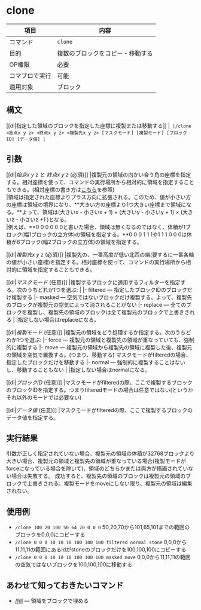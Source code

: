 # clone

|項目|内容|
|---|---|
|コマンド|`clone`|
|目的|複数のブロックをコピー・移動する|
|OP権限|必要|
|コマブロで実行|可能|
|適用対象|ブロック|

## 構文

[[dl|指定した領域のブロックを指定した座標に複製または移動する]]
|```
|/clone <始点x y z> <終点x y z> <複製先x y z> [マスクモード] [複製モード] [ブロックID] [データ値]
|```

## 引数

[[dl|_始点x y z_ と _終点x y z_ (必須)]]
|複製元の領域の向かい合う角の座標を指定する。相対座標を使って、コマンドの実行場所から相対的に領域を指定することもできる。(相対座標の書き方は[こちら](https://www.napoan.com/pe-command-words-pickup/#tilde)を参照)  
|領域は指定された座標よりプラス方向に拡張される。このため、値が小さい方の座標は領域の境界になり、**大きい方の座標より1つ大きい座標まで領域になる。**よって、領域は(大きいx - 小さいx + 1) × (大きいy - 小さいy + 1) × (大きいz - 小さいz +1 )となる。  
|例えば、**0 0 0 0 0 0と書いた場合、領域は無くなるのではなく、体積が1ブロック(幅1ブロックの立方体)の領域を指定する。**0 0 0 1 1 1や1 1 1 0 0 0は体積が8ブロック(幅2ブロックの立方体)の領域を指定する。

[[dl|_複製先x y z_ (必須)]]
|複製先の、一番高度が低い北西の端(要するに一番各軸の値が小さい座標)を指定する。相対座標を使って、コマンドの実行場所から相対的に領域を指定することもできる。

[[dl|_マスクモード_ (任意)]]
|複製するブロックに適用するフィルターを指定する。次のうちどれか1つを選ぶ:
|
|- filtered ― 指定したブロックIDのブロックだけ複製する
|- masked ― 空気ではないブロックだけ複製する。よって、複製先のブロックが複製元の空気によって消されることがない
|- replace ― 全てのブロックを複製し、複製先の領域のブロックは全て複製元のブロックで上書きされる
|
|指定しない場合はreplaceになる。

[[dl|_複製モード_ (任意)]]
|複製元の領域をどう処理するか指定する。次のうちどれか1つを選ぶ:
|- force ― 複製元の領域と複製先の領域が重なっていても、強制的に複製する
|- move ― 複製元の領域から複製先の領域に複製した後、複製元の領域を空気で置換する。(つまり、移動する) マスクモードがfilteredの場合、指定したブロックだけを移動する
|- normal ― 強制的に複製することはないし、移動することもない
|
|指定しない場合はnormalになる。

[[dl|_ブロックID_ (任意)]]
|マスクモードがfilteredの際、ここで複製するブロックのブロックIDを指定する。つまりfilteredモードの場合は任意ではない(というかそれ以外のモードでは必要ない)

[[dl|_データ値_ (任意)]]
|マスクモードがfilteredの際、ここで複製するブロックのデータ値を指定する。

## 実行結果

引数が正しく指定されていない場合、複製元の領域の体積が32768ブロックより大きい場合、複製元の領域と複製先の領域が重なっている場合(複製モードがforceになっている場合を除いて)、領域のどちらかまたは両方が描画されていない場合は失敗する。 成功すると、複製先の領域のブロックは複製元の領域のブロックで上書きされる。複製モードをmoveにしない限り、複製元の領域は編集されない。

## 使用例

- `/clone 100 20 100 50 64 70 0 0 0` 50,20,70から101,65,101までの範囲のブロックを0,0,0にコピーする
- `/clone 0 0 0 10 10 10 100 100 100 filtered normal stone` 0,0,0から11,11,11の範囲にあるidがstoneのブロックだけを100,100,100にコピーする
- `/clone 0 0 0 10 10 10 100 100 100 masked move` 0,0,0から11,11,11の範囲の空気ではないブロックを100,100,100に移動する

## あわせて知っておきたいコマンド

- [/fill](/docs/minecraft/reference/command-bedrock/fill) ― 領域をブロックで埋める
